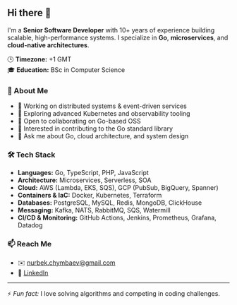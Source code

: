 ## Hi there 👋

I'm a **Senior Software Developer** with 10+ years of experience building scalable, high-performance systems. I specialize in **Go**, **microservices**, and **cloud-native architectures**.

🕒 **Timezone:** +1 GMT  
🎓 **Education:** BSc in Computer Science

### 🚀 About Me

- 🔭 Working on distributed systems & event-driven services
- 🌱 Exploring advanced Kubernetes and observability tooling
- 👯 Open to collaborating on Go-based OSS
- 🤝 Interested in contributing to the Go standard library
- 💬 Ask me about Go, cloud architecture, and system design

### 🛠 Tech Stack

- **Languages:** Go, TypeScript, PHP, JavaScript  
- **Architecture:** Microservices, Serverless, SOA  
- **Cloud:** AWS (Lambda, EKS, SQS), GCP (PubSub, BigQuery, Spanner)  
- **Containers & IaC:** Docker, Kubernetes, Terraform  
- **Databases:** PostgreSQL, MySQL, Redis, MongoDB, ClickHouse  
- **Messaging:** Kafka, NATS, RabbitMQ, SQS, Watermill  
- **CI/CD & Monitoring:** GitHub Actions, Jenkins, Prometheus, Grafana, Datadog  

### 📫 Reach Me

- ✉️ [nurbek.chymbaev@gmail.com](mailto:nurbek.chymbaev@gmail.com)  
- 💼 [LinkedIn](https://www.linkedin.com/in/nurbek-chymbaev-864942168/)

---

⚡ *Fun fact:* I love solving algorithms and competing in coding challenges.
